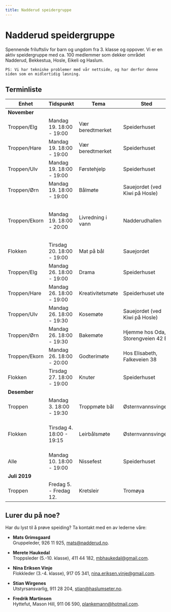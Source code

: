 ```yaml
---
title: Nadderud speidergruppe
---
```



# Nadderud speidergruppe
Spennende friluftsliv for barn og ungdom fra 3. klasse og oppover. Vi er en aktiv speidergruppe med ca. 100 medlemmer som dekker området Nadderud, Bekkestua, Hosle, Eikeli og Haslum.

    PS: Vi har tekniske problemer med vår nettside, og har derfor denne siden som en midlertidig løsning.

## Terminliste
| Enhet         | Tidspunkt             | Tema              | Sted                | Ansvarlig    | Info       |
| ------------- | --------------------- | ----------------- | ------------------- | ------------ | ---------- |
| **November**   |||||
| Troppen/Elg   |	Mandag 19.	18:00 - 19:00 |	Vær beredtmerket |	Speiderhuset|	Bjørm og Philip	||
| Troppen/Hare  |	Mandag 19.	18:00 - 19:00	| Vær beredtmerket	| Speiderhuset|	Martine	||
| Troppen/Ulv   |	Mandag 19.	18:00 - 19:00	| Førstehjelp	|Speiderhuset	|Ferdinand og Sindre	||
| Troppen/Ørn   |	Mandag 19.	18:00 - 19:00	| Bålmøte	|Sauejordet (ved Kiwi på Hosle)|	Peter	||
| Troppen/Ekorn |	Mandag 19.	18:00 - 20:00	| Livredning i vann	|Nadderudhallen	|Adele og Elisabeth	|Alle må kunne svømme. Ta med badetøy og 45 kr til inngang.|
| Flokken       | Tirsdag 20.	18:00 - 19:00 |	Mat på bål	| Sauejordet	|Janne	||
| Troppen/Elg   |	Mandag 26.	18:00 - 19:00	| Drama	| Speiderhuset	|Bjørn	||
| Troppen/Hare  |	Mandag 26.	18:00 - 19:00	| Kreativitetsmøte |	Speiderhuset ute	|Marianne	||
| Troppen/Ulv   |	Mandag 26.	18:00 - 19:30	| Kosemøte	| Sauejordet (ved Kiwi på Hosle)	|Ferdinand og Sindre	||
| Troppen/Ørn   |	Mandag 26.	18:00 - 19:30	| Bakemøte	| Hjemme hos Oda, Storengveien 42 B	|Oda||	
| Troppen/Ekorn |	Mandag 26.	18:00 - 20:00	| Godterimøte	| Hos Elisabeth, Falkeveien 38	|Adele og Elisabeth	||
| Flokken       |	Tirsdag 27.	18:00 - 19:00 | Knuter	| Speiderhuset	|||	
| **Desember**   |||||
| Troppen       |	Mandag 3.	18:00 - 19:30	| Troppmøte bål	| Østernvannsvingen	|Merete	||
| Flokken       |	Tirsdag 4.	18:00 - 19:15 |	Leirbålsmøte	| Østernvannsvingen|	Nina	|Ta med vedkubbe, sitteunderlag og varm drikke|
| Alle          |	Mandag 10.	18:00 - 19:00	| Nissefest	 | Speiderhuset		|||
| **Juli 2019**   |||||
| Troppen       |	Fredag 5. - Fredag 12.	| Kretsleir| 	Tromøya|||

## Lurer du på noe?
Har du lyst til å prøve speiding? Ta kontakt med en av lederne våre:

* **Mats Grimsgaard**<br>
  Gruppeleder, 926 11 925, <mats@nadderud.no>.

* **Merete Haukedal**<br>
  Troppsleder (5.-10. klasse), 411 44 182, <mbhaukedal@gmail.com>.

* **Nina Eriksen Vinje**<br>
  Flokkleder (3.-4. klasse), 917 05 341, <nina.eriksen.vinje@gmail.com>.

* **Stian Wirgenes**<br>
  Utstyrsansvarlig, 911 28 204, <stian@haslumseter.no>.

* **Fredrik Martinsen**<br>
  Hyttefut, Mason Hill, 911 06 590, <plankemann@hotmail.com>.
